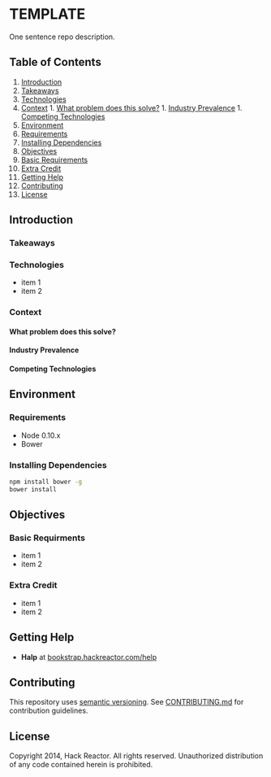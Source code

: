 # TEMPLATE
One sentence repo description.

## Table of Contents
1. [Introduction](#introduction)
  1. [Takeaways](#takeaways)
  1. [Technologies](#technologies)
  1. [Context](#context)
    1. [What problem does this solve?](#what-problem-does-this-solve?)
    1. [Industry Prevalence](#industry-prevalence)
    1. [Competing Technologies](#competing-technologies)
1. [Environment](#environment)
  1. [Requirements](#requirements)
  1. [Installing Dependencies](#installing-dependencies)
1. [Objectives](#objectives)
  1. [Basic Requirements](#basic-requirements)
  1. [Extra Credit](#extra-credit)
1. [Getting Help](#getting-help)
1. [Contributing](#contributing)
1. [License](#license)

## Introduction

### Takeaways

### Technologies
  - item 1
  - item 2

### Context

#### What problem does this solve? 

#### Industry Prevalence 

#### Competing Technologies


## Environment

### Requirements
- Node 0.10.x
- Bower


### Installing Dependencies
```sh
npm install bower -g
bower install
```


## Objectives

### Basic Requirments
  - item 1
  - item 2

### Extra Credit
  - item 1
  - item 2


## Getting Help
- **Halp** at [bookstrap.hackreactor.com/help]


## Contributing
This repository uses [semantic versioning][].
See [CONTRIBUTING.md][] for contribution guidelines.


## License
Copyright 2014, Hack Reactor. All rights reserved. Unauthorized distribution of
any code contained herein is prohibited.


<!-- Links -->
[node-inspector]: https://github.com/node-inspector/node-inspector
[semantic versioning]: http://semver.org/spec/v2.0.0.html
[CONTRIBUTING.md]: CONTRIBUTING.md
[CHANGELOG.md]: CHANGELOG.md
[bookstrap.hackreactor.com/help]: http://bookstrap.hackreactor.com/help
<!-- End links -->
